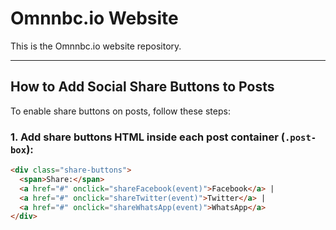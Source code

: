# Omnnbc.io Website

This is the Omnnbc.io website repository.

---

## How to Add Social Share Buttons to Posts

To enable share buttons on posts, follow these steps:

### 1. Add share buttons HTML inside each post container (`.post-box`):

```html
<div class="share-buttons">
  <span>Share:</span>
  <a href="#" onclick="shareFacebook(event)">Facebook</a> |
  <a href="#" onclick="shareTwitter(event)">Twitter</a> |
  <a href="#" onclick="shareWhatsApp(event)">WhatsApp</a>
</div>
